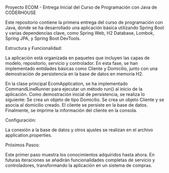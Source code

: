 Proyecto ECOM - Entrega Inicial del Curso de Programación con Java de CODERHOUSE

Este repositorio contiene la primera entrega del curso de programación con Java, donde se ha desarrollado una aplicación básica utilizando Spring Boot y varias dependencias clave, como Spring Web, H2 Database, Lombok, Spring JPA, y Spring Boot DevTools.

Estructura y Funcionalidad:

La aplicación está organizada en paquetes que incluyen las capas de modelo, repositorio, servicio y controlador. En esta fase, se han implementado entidades básicas como Cliente y Domicilio, junto con una demostración de persistencia en la base de datos en memoria H2.

En la clase principal EcomApplication, se ha implementado CommandLineRunner para ejecutar un método run() al inicio de la aplicación. Como demostración inicial de persistencia, se realiza lo siguiente:
Se crea un objeto de tipo Domicilio.
Se crea un objeto Cliente y se asocia al domicilio creado.
El cliente se persiste en la base de datos.
Finalmente, se imprime la información del cliente en la consola.

Configuración:

La conexión a la base de datos y otros ajustes se realizan en el archivo application.properties.

Próximos Pasos:

Este primer paso muestra los conocimientos adquiridos hasta ahora. En futuras iteraciones se añadirán funcionalidades completas de servicio y controladores, transformando la aplicación en un sistema de compras.
